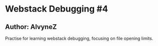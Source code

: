 # Webstack Debugging #4
## Author: AlvyneZ
Practise for learning webstack debugging, focusing on file opening limits.  
